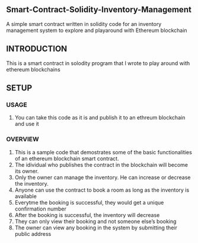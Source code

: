 ## Smart-Contract-Solidity-Inventory-Management
A simple smart contract written in solidity code for an inventory management system to explore and playaround with Ethereum blockchain

## INTRODUCTION
This is a smart contract in solodity program that I wrote to play around with ethereum blockchains

## SETUP
### USAGE
1. You can take this code as it is and publish it to an ethreum blockchain and use it

### OVERVIEW
1. This is a sample code that demostrates some of the basic functionalities of an ethereum blockchain smart contract.
2. The idividual who publishes the contract in the blockchain will become its owner.
3. Only the owner can manage the inventory. He can increase or decrease the inventory.
4. Anyone can use the contract to book a room as long as the inventory is available
5. Everytme the booking is successful, they would get a unique confirmation number
6. After the booking is successful, the inventory will decrease
5. They can only view their booking and not someone else’s booking
6. The owner can view any booking in the system by submitting their public address
